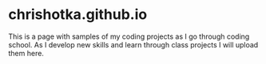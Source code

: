 # chrishotka.github.io
This is a page with samples of my coding projects as I go through coding school. As I develop new skills and learn through class projects I will upload them here.
